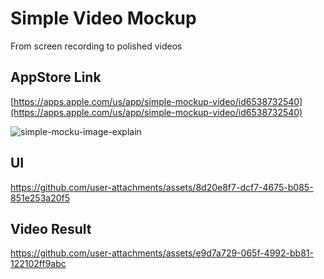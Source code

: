# Simple Video Mockup

From screen recording to polished videos

## AppStore Link

[https://apps.apple.com/us/app/simple-mockup-video/id6538732540](https://apps.apple.com/us/app/simple-mockup-video/id6538732540)

![simple-mocku-image-explain](https://github.com/user-attachments/assets/f13d5ec5-38ac-434c-a9f8-2ee750338433)

## UI

https://github.com/user-attachments/assets/8d20e8f7-dcf7-4675-b085-851e253a20f5


## Video Result

https://github.com/user-attachments/assets/e9d7a729-065f-4992-bb81-122102ff9abc





